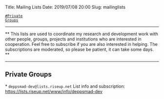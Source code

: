 Title:          Mailing Lists
Date:           2019/07/08 20:00
Slug:           mailinglists

<code><a href="/mailinglists.html#PrivateGroups">\#Private Groups</a></code>

<hr />

** This lists are used to coordinate my research and development work with other people, groups, projects and institutions who are interested in cooperation. Feel free to subscribe if you are also interested in helping. The subscriptions are moderated, so please be patient, it can take some days. **

<hr />

<h2 id="PrivateGroups">Private Groups</h2>
* <code>deppsmad-dev@lists.riseup.net</code>  
List info and subscription: <a href="https://lists.riseup.net/www/info/deppsmad-dev" title="Mailing List: deppsmad-dev@lists.riseup.net" target="_blank">https://lists.riseup.net/www/info/deppsmad-dev</a>
